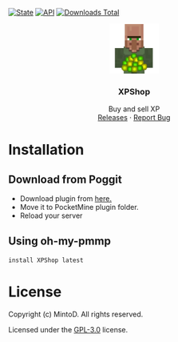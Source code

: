 [![State](https://poggit.pmmp.io/shield.state/XPShop)](https://poggit.pmmp.io/p/XPShop)
[![API](https://poggit.pmmp.io/shield.api/XPShop)](https://poggit.pmmp.io/p/XPShop)
[![Downloads Total](https://poggit.pmmp.io/shield.dl.total/XPShop)](https://poggit.pmmp.io/p/XPShop)

<div align="center">
  <a href="https://github.com/thebigcrafter/XPShop">
    <img src="https://raw.githubusercontent.com/MintoD/XPShop/main/icon.png" alt="Logo" width="100" height="100">
  </a>

<h3 align="center">XPShop</h3>

  <p align="center">
    Buy and sell XP
    <br />
    <a href="https://github.com/MintoD/XPShop/releases">Releases</a>
    ·
    <a href="https://github.com/MintoD/XPShop/issues">Report Bug</a>
  </p>
</div>

# Installation
## Download from Poggit
  - Download plugin from <a href="https://poggit.pmmp.io/p/XPShop/">here.</a>
  - Move it to PocketMine plugin folder.
  - Reload your server
## Using oh-my-pmmp
```shell
install XPShop latest
```
# License
Copyright (c) MintoD. All rights reserved.

Licensed under the [GPL-3.0](https://github.com/MintoD/XPShop/blob/main/LICENSE) license.
